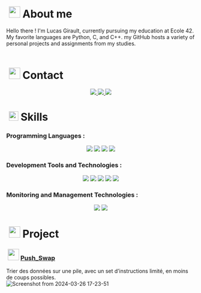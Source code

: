 # &nbsp;<img src="https://media0.giphy.com/media/v1.Y2lkPTc5MGI3NjExdnFxaWJnc2k1MXI3eHNqcmQ5ZWF2djVqZW9rYnZiZGtoZzJkcWwweSZlcD12MV9pbnRlcm5hbF9naWZfYnlfaWQmY3Q9cw/m0dmKBkncVETJv2h0S/giphy.gif" width ="30"> About me
Hello there ! I'm Lucas Girault, currently pursuing my education at Ecole 42. My favorite languages are Python, C, and C++. my GitHub hosts a variety of personal projects and assignments from my studies.
<br>
<br>


# &nbsp;<img src="https://media4.giphy.com/media/v1.Y2lkPTc5MGI3NjExY2MzeHg0dXdtdzc1Ym1mZWlmaGQxMzgzNTNvcndzMzkweDlrZDM3eCZlcD12MV9pbnRlcm5hbF9naWZfYnlfaWQmY3Q9cw/iPRtIf0OlGlSnNfV7W/giphy.gif" width ="30"> Contact
<p align="center">
<a href="https://www.linkedin.com/in/lucas-girault-623575255/">
    <img src="https://img.shields.io/badge/-LINKEDIN-0077B5?style=for-the-badge&logo=linkedin&logoColor=white">
</a>
<a href="mailto:lucasgirault2@gmail.com">
    <img src="https://img.shields.io/badge/Gmail-D14836?style=for-the-badge&logo=gmail&logoColor=white">
</a>
<a href="https://www.codingame.com/profile/ba9f722d5bc802415665fc12b12802015551175">
    <img src="https://img.shields.io/badge/CodinGame-F2BB13?style=for-the-badge&logo=codingame&logoColor=white">
</a>
<br>


# &nbsp;<img src="https://media2.giphy.com/media/QssGEmpkyEOhBCb7e1/giphy.gif?cid=ecf05e47a0n3gi1bfqntqmob8g9aid1oyj2wr3ds3mg700bl&rid=giphy.gif" width ="25"> Skills

### Programming Languages :
<p align="center">
<img src="https://img.shields.io/badge/c-%2300599C.svg?style=for-the-badge&logo=c&logoColor=white">
<img src="https://img.shields.io/badge/c++-%2300599C.svg?style=for-the-badge&logo=c%2B%2B&logoColor=white">
<img src="https://img.shields.io/badge/python-3670A0?style=for-the-badge&logo=python&logoColor=ffdd54">
<img src="https://img.shields.io/badge/javascript-%23323330.svg?style=for-the-badge&logo=javascript&logoColor=%23F7DF1E">

### Development Tools and Technologies :
<p align="center">
<img src="https://img.shields.io/badge/django-%23092E20.svg?style=for-the-badge&logo=django&logoColor=white">
<img src="https://img.shields.io/badge/JWT-black?style=for-the-badge&logo=JSON%20web%20tokens">
<img src="https://img.shields.io/badge/-selenium-%43B02A?style=for-the-badge&logo=selenium&logoColor=white">
<img src="https://img.shields.io/badge/docker-%230db7ed.svg?style=for-the-badge&logo=docker&logoColor=white">
<img src="https://img.shields.io/badge/Linux-FCC624?style=for-the-badge&logo=linux&logoColor=black">

### Monitoring and Management Technologies :
<p align="center">
<img src="https://img.shields.io/badge/grafana-%23F46800.svg?style=for-the-badge&logo=grafana&logoColor=white">
<img src="https://img.shields.io/badge/Prometheus-E6522C?style=for-the-badge&logo=Prometheus&logoColor=white">

# &nbsp;<img src="https://media4.giphy.com/media/v1.Y2lkPTc5MGI3NjExZXVnOHlxaTE3MnI2YmtkczRid3N2cGVmZjFlMGU2cjR1bWNianVzYiZlcD12MV9pbnRlcm5hbF9naWZfYnlfaWQmY3Q9cw/JscA27pcDdfubFImYj/giphy.gif" width ="30"> Project

### &nbsp;<img src="https://media0.giphy.com/media/v1.Y2lkPTc5MGI3NjExNXYzbWhjeWVmcHBmaHh1NTd5YnByYXBwM2RwMjZxeGY0bGRnM2g5aSZlcD12MV9pbnRlcm5hbF9naWZfYnlfaWQmY3Q9cw/QQm4qVLlslbSvJxhdF/giphy.gif" width ="30"> [Push_Swap](https://github.com/Uglystan/push_swap)
 Trier des données sur une pile, avec un set d’instructions limité, en moins de coups possibles.
 <br>
 ![Screenshot from 2024-03-26 17-23-51](https://github.com/Uglystan/Push_swap/assets/117684814/19125a29-a099-4466-8dda-e4d2dbc6f83d)
